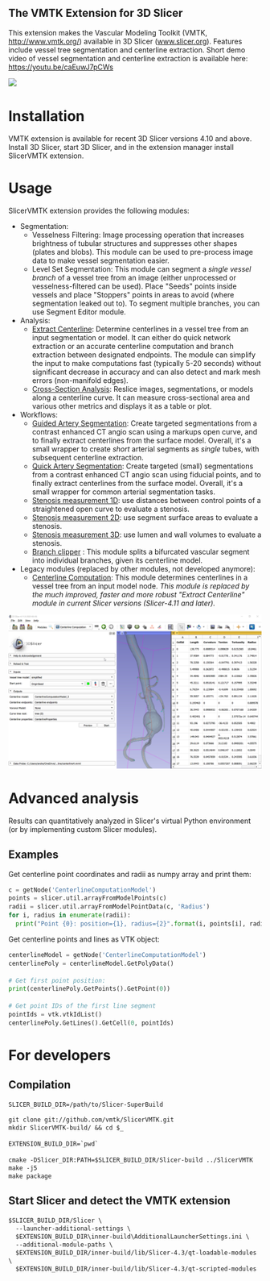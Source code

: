 The VMTK Extension for 3D Slicer
--------------------------------

This extension makes the Vascular Modeling Toolkit (VMTK, http://www.vmtk.org/) available in 3D Slicer (www.slicer.org). Features include vessel tree segmentation and centerline extraction. Short demo video of vessel segmentation and centerline extraction is available here: https://youtu.be/caEuwJ7pCWs

[![](ExtractCenterlineVideoThumbnail.png)](https://www.youtube.com/watch?v=yi07mjr3JeU)

# Installation

VMTK extension is available for recent 3D Slicer versions 4.10 and above. Install 3D Slicer, start 3D Slicer, and in the extension manager install SlicerVMTK extension.

# Usage

SlicerVMTK extension provides the following modules:

- Segmentation:
  - Vesselness Filtering: Image processing operation that increases brightness of tubular structures and suppresses other shapes (plates and blobs). This module can be used to pre-process image data to make vessel segmentation easier.
  - Level Set Segmentation: This module can segment a *single vessel branch* of a vessel tree from an image (either unprocessed or vesselness-filtered can be used). Place "Seeds" points inside vessels and place "Stoppers" points in areas to avoid (where segmentation leaked out to). To segment multiple branches, you can use Segment Editor module.
- Analysis:
  - [Extract Centerline](Docs/ExtractCenterline.md): Determine centerlines in a vessel tree from an input segmentation or model. It can either do quick network extraction or an accurate centerline computation and branch extraction between designated endpoints. The module can simplify the input to make computations fast (typically 5-20 seconds) without significant decrease in accuracy and can also detect and mark mesh errors (non-manifold edges).
  - [Cross-Section Analysis](Docs/CrossSectionAnalysis.md): Reslice images, segmentations, or models along a centerline curve. It can measure cross-sectional area and various other metrics and displays it as a table or plot.
- Workflows:
  - [Guided Artery Segmentation](Docs/GuidedArterySegmentation.md): Create targeted segmentations from a contrast enhanced CT angio scan using a markups open curve, and to finally extract centerlines from the surface model. Overall, it's a small wrapper to create *short* arterial segments as *single* tubes, with subsequent centerline extraction.
  - [Quick Artery Segmentation](Docs/QuickArterySegmentation.md): Create targeted (small) segmentations from a contrast enhanced CT angio scan using fiducial points, and to finally extract centerlines from the surface model. Overall, it's a small wrapper for common arterial segmentation tasks.
  - [Stenosis measurement 1D](Docs/StenosisMeasurement1D.md): use distances between control points of a straightened open curve to evaluate a stenosis.
  - [Stenosis measurement 2D](Docs/StenosisMeasurement2D.md): use segment surface areas to evaluate a stenosis.
  - [Stenosis measurement 3D](Docs/StenosisMeasurement3D.md): use lumen and wall volumes to evaluate a stenosis.
  - [Branch clipper](Docs/BranchClipper.md) : This module splits a bifurcated vascular segment into individual branches, given its centerline model.
- Legacy modules (replaced by other modules, not developed anymore):
  - [Centerline Computation](Docs/CenterlineComputation.md): This module determines centerlines in a vessel tree from an input model node. *This module is replaced by the much improved, faster and more robust "Extract Centerline" module in current Slicer versions (Slicer-4.11 and later).*

![](Docs/CenterlineComputationOutput1.png)

# Advanced analysis

Results can quantitatively analyzed in Slicer's virtual Python environment (or by implementing custom Slicer modules).

## Examples

Get centerline point coordinates and radii as numpy array and print them:

```python
c = getNode('CenterlineComputationModel')
points = slicer.util.arrayFromModelPoints(c)
radii = slicer.util.arrayFromModelPointData(c, 'Radius')
for i, radius in enumerate(radii):
  print("Point {0}: position={1}, radius={2}".format(i, points[i], radius))
```

Get centerline points and lines as VTK object:

```python
centerlineModel = getNode('CenterlineComputationModel')
centerlinePoly = centerlineModel.GetPolyData()

# Get first point position:
print(centerlinePoly.GetPoints().GetPoint(0))

# Get point IDs of the first line segment
pointIds = vtk.vtkIdList()
centerlinePoly.GetLines().GetCell(0, pointIds)
```

# For developers

## Compilation

```
SLICER_BUILD_DIR=/path/to/Slicer-SuperBuild
```

```
git clone git://github.com/vmtk/SlicerVMTK.git
mkdir SlicerVMTK-build/ && cd $_

EXTENSION_BUILD_DIR=`pwd`

cmake -DSlicer_DIR:PATH=$SLICER_BUILD_DIR/Slicer-build ../SlicerVMTK
make -j5
make package
```

## Start Slicer and detect the VMTK extension

```
$SLICER_BUILD_DIR/Slicer \
  --launcher-additional-settings \
  $EXTENSION_BUILD_DIR\inner-build\AdditionalLauncherSettings.ini \
  --additional-module-paths \
  $EXTENSION_BUILD_DIR/inner-build/lib/Slicer-4.3/qt-loadable-modules \
  $EXTENSION_BUILD_DIR/inner-build/lib/Slicer-4.3/qt-scripted-modules
```
